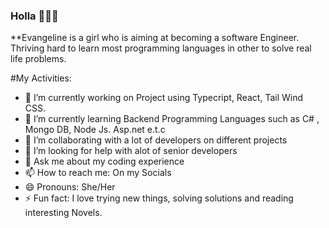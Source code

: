 ### Holla 👋💃🥰
**Evangeline is a girl who is aiming at becoming a software Engineer. Thriving hard to learn most programming languages in other to solve real life problems.

#My Activities:

- 🔭 I’m currently working on Project using Typecript, React, Tail Wind CSS.
- 🌱 I’m currently learning Backend Programming Languages such as C# , Mongo DB, Node Js. Asp.net e.t.c 
- 👯 I’m collaborating with a lot of developers on different projects
- 🤔 I’m looking for help with alot of senior developers
- 💬 Ask me about my coding experience
- 📫 How to reach me: On my Socials
- 😄 Pronouns: She/Her
- ⚡ Fun fact: I love trying new things, solving solutions and reading interesting Novels.  


<!--
**Evangel2020/Evangel2020** is a ✨ _special_ ✨ repository because its `README.md` (this file) appears on your GitHub profile.

Here are some ideas to get you started:

- 🔭 I’m currently working on ...
- 🌱 I’m currently learning ...
- 👯 I’m looking to collaborate on ...
- 🤔 I’m looking for help with ...
- 💬 Ask me about ...
- 📫 How to reach me: ...
- 😄 Pronouns: ...
- ⚡ Fun fact: ...
-->
